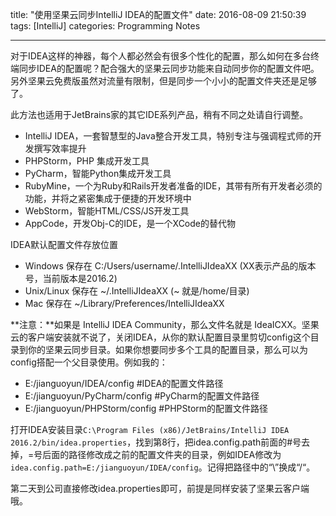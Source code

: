 title: "使用坚果云同步IntelliJ IDEA的配置文件"
date: 2016-08-09 21:50:39
tags: [IntelliJ]
categories: Programming Notes

---

对于IDEA这样的神器，每个人都必然会有很多个性化的配置，那么如何在多台终端同步IDEA的配置呢？配合强大的坚果云同步功能来自动同步你的配置文件吧。另外坚果云免费版虽然对流量有限制，但是同步一个小小的配置文件夹还是足够了。

此方法也适用于JetBrains家的其它IDE系列产品，稍有不同之处请自行调整。
- IntelliJ IDEA，一套智慧型的Java整合开发工具，特别专注与强调程式师的开发撰写效率提升
- PHPStorm，PHP 集成开发工具
- PyCharm，智能Python集成开发工具
- RubyMine，一个为Ruby和Rails开发者准备的IDE，其带有所有开发者必须的功能，并将之紧密集成于便捷的开发环境中
- WebStorm，智能HTML/CSS/JS开发工具
- AppCode，开发Obj-C的IDE，是一个XCode的替代物

IDEA默认配置文件存放位置
- Windows 保存在 C:/Users/username/.IntelliJIdeaXX (XX表示产品的版本号，当前版本是2016.2)
- Unix/Linux 保存在 ~/.IntelliJIdeaXX (~ 就是/home/目录)
- Mac 保存在 ~/Library/Preferences/IntelliJIdeaXX

**注意：**如果是 IntelliJ IDEA Community，那么文件名就是 IdeaICXX。坚果云的客户端安装就不说了，关闭IDEA，从你的默认配置目录里剪切config这个目录到你的坚果云同步目录。如果你想要同步多个工具的配置目录，那么可以为config搭配一个父目录使用。例如我的：
- E:/jianguoyun/IDEA/config  #IDEA的配置文件路径
- E:/jianguoyun/PyCharm/config  #PyCharm的配置文件路径
- E:/jianguoyun/PHPStorm/config  #PHPStorm的配置文件路径

打开IDEA安装目录`C:\Program Files (x86)/JetBrains/IntelliJ IDEA 2016.2/bin/idea.properties`，找到第8行，把idea.config.path前面的#号去掉，=号后面的路径修改成之前的配置文件夹的目录，例如IDEA修改为`idea.config.path=E:/jianguoyun/IDEA/config`。记得把路径中的“\”换成“/“。

第二天到公司直接修改idea.properties即可，前提是同样安装了坚果云客户端哦。